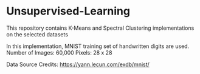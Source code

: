 # Unsupervised-Learning
This repository contains K-Means and Spectral Clustering implementations on the selected datasets

In this implementation, MNIST training set of handwritten digits are used. 
Number of Images: 60,000
Pixels: 28 x 28

Data Source Credits: https://yann.lecun.com/exdb/mnist/
